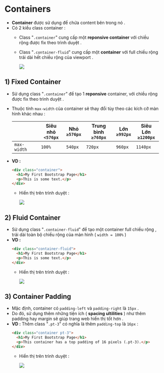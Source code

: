 # Containers
- **Container** được sử dụng để chứa content bên trong nó .
- Có 2 kiểu class container :
    - Class "`.container`" cung cấp một **reponsive container** với chiều rộng được fix theo trình duyệt .
    - Class "`.container-fluid`" cung cấp một **container** với full chiều rộng trải dài hết chiều rộng của viewport .

        <img src=https://i.imgur.com/nPVKfUQ.png>

## **1) Fixed Container**
- Sử dụng class "`.container`" để tạo 1 **reponsive** container, với chiều rộng được fix theo trình duyệt .
- Thuộc tính `max-width` của container sẽ thay đổi tùy theo các kích cỡ màn hình khác nhau :

    | | Siêu nhỏ<br>`<576px` | Nhỏ<br><code>&ge;576px</code> | Trung bình<br><code>&ge;768px</code> | Lớn<br><code>&ge;992px</code> | Siêu Lớn<br><code>&ge;1200px</code> |
    |-|----------------------|-------------------------------|--------------------------------------|----------------|-------------------------------|
    | `max-width` | `100%` | `540px` | `720px` | `960px` | `1140px` |
- **VD :**
    ```html
    <div class="container">
      <h1>My First Bootstrap Page</h1>
      <p>This is some text.</p>
    </div>
    ```
    - Hiển thị trên trình duyệt :

        <img src=https://i.imgur.com/b36Ic1M.png>

## **2) Fluid Container**
- Sử dụng class "`.container-fluid`" để tạo một container full chiều rộng , trải dài toàn bộ chiều rộng của màn hình ( `width = 100%` )
- **VD :**
    ```html
    <div class="container-fluid">
      <h1>My First Bootstrap Page</h1>
      <p>This is some text.</p>
    </div>
    ```
    - Hiển thị trên trình duyệt :

        <img src=https://i.imgur.com/8lqVoTh.png>

## **3) Container Padding**
- Mặc định, container có `padding-left` và `padding-right` là `15px` .
- Do đó, sử dụng thêm những tiện ích ( **spacing ultilities** ) như thêm padding hay margin sẽ giúp trang web hiển thị tốt hơn .
- **VD :** Thêm class "`.pt-3`" có nghĩa là thêm `padding-top` là `16px` :
    ```html
    <div class="container pt-3">
      <h1>My First Bootstrap Page</h1>
      <p>This container has a top padding of 16 pixels (.pt-3).</p>
    </div>
    ```
    - Hiển thị trên trình duyệt :

        <img src=https://i.imgur.com/gIrsY0h.png>